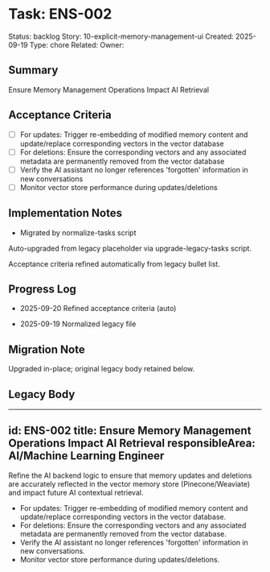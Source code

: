 # Task: ENS-002
Status: backlog
Story: 10-explicit-memory-management-ui
Created: 2025-09-19
Type: chore
Related:
Owner:

## Summary
Ensure Memory Management Operations Impact AI Retrieval

## Acceptance Criteria

- [ ] For updates: Trigger re-embedding of modified memory content and update/replace corresponding vectors in the vector database
- [ ] For deletions: Ensure the corresponding vectors and any associated metadata are permanently removed from the vector database
- [ ] Verify the AI assistant no longer references 'forgotten' information in new conversations
- [ ] Monitor vector store performance during updates/deletions

## Implementation Notes
- Migrated by normalize-tasks script

Auto-upgraded from legacy placeholder via upgrade-legacy-tasks script.


Acceptance criteria refined automatically from legacy bullet list.
## Progress Log
- 2025-09-20 Refined acceptance criteria (auto)

- 2025-09-19 Normalized legacy file
## Migration Note
Upgraded in-place; original legacy body retained below.

## Legacy Body
---
id: ENS-002
title: Ensure Memory Management Operations Impact AI Retrieval
responsibleArea: AI/Machine Learning Engineer
---
Refine the AI backend logic to ensure that memory updates and deletions are accurately reflected in the vector memory store (Pinecone/Weaviate) and impact future AI contextual retrieval.
*   For updates: Trigger re-embedding of modified memory content and update/replace corresponding vectors in the vector database.
*   For deletions: Ensure the corresponding vectors and any associated metadata are permanently removed from the vector database.
*   Verify the AI assistant no longer references 'forgotten' information in new conversations.
*   Monitor vector store performance during updates/deletions.